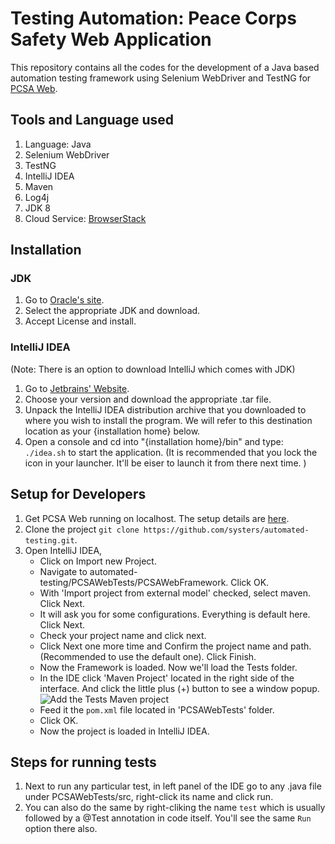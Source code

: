 # Testing Automation: Peace Corps Safety Web Application

This repository contains all the codes for the development of a Java based automation testing framework using Selenium WebDriver and TestNG for [PCSA Web](https://github.com/systers/PCSA-web).

## Tools and Language used

1. Language: Java
1. Selenium WebDriver
1. TestNG
1. IntelliJ IDEA
1. Maven
1. Log4j
1. JDK 8
1. Cloud Service: [BrowserStack](https://www.browserstack.com)

## Installation

### JDK

1. Go to [Oracle's site](http://www.oracle.com/technetwork/java/javase/downloads/jdk8-downloads-2133151.html).
1. Select the appropriate JDK and download.
1. Accept License and install.

### IntelliJ IDEA

(Note: There is an option to download IntelliJ which comes with JDK)

1. Go to [Jetbrains' Website](https://www.jetbrains.com/idea/download).
1. Choose your version and download the appropriate .tar file.
1. Unpack the IntelliJ IDEA distribution archive that you downloaded to where you wish to install the program. We will refer to this destination location as your {installation home} below.
1. Open a console and cd into "{installation home}/bin" and type: `./idea.sh` to start the application. (It is recommended that you lock the icon in your launcher. It'll be eiser to launch it from there next time. )

## Setup for Developers

1. Get PCSA Web running on localhost. The setup  details are [here](https://github.com/systers/PCSA-web/blob/master/README.md).
1. Clone the project `git clone https://github.com/systers/automated-testing.git`.
1. Open IntelliJ IDEA,
     * Click on Import new Project.
     * Navigate to automated-testing/PCSAWebTests/PCSAWebFramework. Click OK.
     * With 'Import project from external model' checked, select maven. Click Next.
     * It will ask you for some configurations. Everything is default here. Click Next.
     * Check your project name and click next.
     * Click Next one more time and Confirm the project name and path. (Recommended to use the default one). Click Finish.
     * Now the Framework is loaded. Now we'll load the Tests folder.
     * In the IDE click 'Maven Project' located in the right side of the interface. And click the little plus (+) button to see a window popup.
     ![Add the Tests Maven project](https://i.cubeupload.com/Bc6jEv.png)
     * Feed it the `pom.xml` file located in 'PCSAWebTests' folder.
     * Click OK.
     * Now the project is loaded in IntelliJ IDEA.

## Steps for running tests

1. Next to run any particular test, in left panel of the IDE go to any .java file under PCSAWebTests/src, right-click its name and click run.
1. You can also do the same by right-cliking the name `test` which is usually followed by a @Test annotation in code itself. You'll see the same `Run` option there also.
